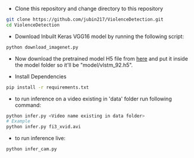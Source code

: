 
- Clone this repository and change directory to this repository

```bash
git clone https://github.com/jubin217/ViolenceDetection.git
cd ViolenceDetection
```

- Download Inbuilt Keras VGG16 model by running the following script:

```bash
python download_imagenet.py
```

- Now download the pretrained model H5 file from [here](https://drive.google.com/drive/folders/1SYD0dbfOLRBcidaACw5aiQsbtN4ySXLh?usp=sharing) and put it inside the model folder so it'll be "model/vlstm_92.h5".

- Install Dependencies

 ```bash
 pip install -r requirements.txt
 ```

- to run inference on a video existing in 'data' folder run following command:

```bash
python infer.py <Video name existing in data folder>
# Example
python infer.py fi3_xvid.avi
```

- to run inference live:

```bash
python infer_cam.py
```
